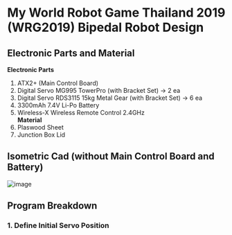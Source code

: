 # My World Robot Game Thailand 2019 (WRG2019) Bipedal Robot Design
## Electronic Parts and Material
  **Electronic Parts**
  1.  ATX2+ (Main Control Board)
  2.  Digital Servo MG995 TowerPro (with Bracket Set) -> 2 ea
  3.  Digital Servo RDS3115 15kg Metal Gear (with Bracket Set) -> 6 ea
  4.  3300mAh 7.4V Li-Po Battery
  5.  Wireless-X Wireless Remote Control 2.4GHz    
  **Material**
  1.  Plaswood Sheet
  2.  Junction Box Lid
## Isometric Cad (without Main Control Board and Battery)
![image](https://user-images.githubusercontent.com/93368509/163623213-91344b37-e934-43eb-b467-9ef639e6aad5.png)
## Program Breakdown
### 1. Define Initial Servo Position
